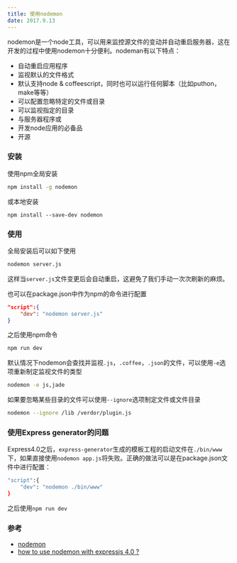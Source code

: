 ```yaml
---
title: 使用nodemon
date: 2017.9.13
---
```


nodemon是一个node工具，可以用来监控源文件的变动并自动重启服务器，这在开发的过程中使用nodemon十分便利。nodeman有以下特点：

+ 自动重启应用程序
+ 监视默认的文件格式
+ 默认支持node & coffeescript，同时也可以运行任何脚本（比如puthon，make等等）
+ 可以配置忽略特定的文件或目录
+ 可以监视指定的目录
+ 与服务器程序或
+ 开发node应用的必备品
+ 开源

### 安装

使用npm全局安装

```sh
npm install -g nodemon
```
或本地安装

```
npm install --save-dev nodemon
```

### 使用

全局安装后可以如下使用

```sh
nodemon server.js
```

这样当`server.js`文件变更后会自动重启，这避免了我们手动一次次刷新的麻烦。

也可以在package.json中作为npm的命令进行配置

```json
"script":{
    "dev": "nodemon server.js"
}
```

之后使用npm命令

```sh
npm run dev
```

默认情况下nodemon会查找并监视`.js`，`.coffee`，`.json`的文件，可以使用`-e`选项重新制定监视文件的类型

```sh
nodemon -e js,jade
```

如果要忽略某些目录的文件可以使用`--ignore`选项制定文件或文件目录

```sh
nodemon --ignore /lib /verdor/plugin.js
```

### 使用Express generator的问题

Express4.0之后，`express-generator`生成的模板工程的启动文件在`./bin/www`下，如果直接使用`nodemon app.js`将失败。正确的做法可以是在package.json文件中进行配置：

```sh
"script":{
    "dev": "nodemon ./bin/www"
}
```

之后使用`npm run dev`


### 参考

+ [nodemon](https://nodemon.io/)
+ [how to use nodemon with expressjs 4.0 ?](https://github.com/remy/nodemon/issues/330)